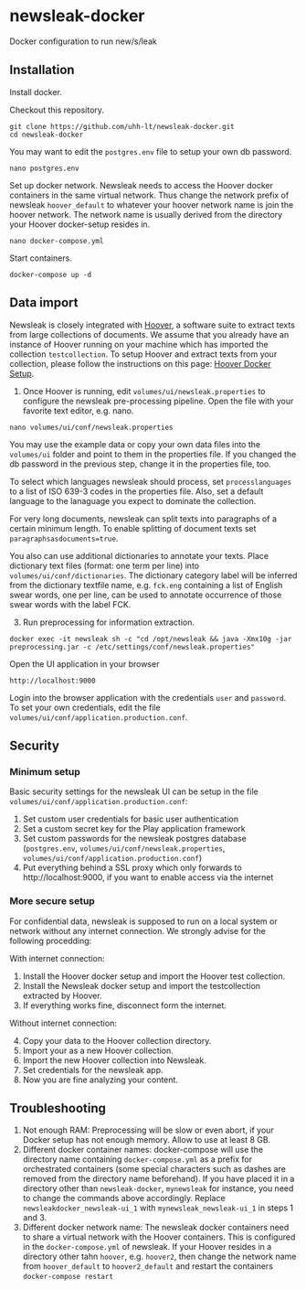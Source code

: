 # newsleak-docker

Docker configuration to run new/s/leak

## Installation

Install docker.

Checkout this repository.

```
git clone https://github.com/uhh-lt/newsleak-docker.git
cd newsleak-docker
``` 

You may want to edit the `postgres.env` file to setup your own db password.

```
nano postgres.env
```

Set up docker network. Newsleak needs to access the Hoover docker containers in the same virtual network. Thus change the network prefix of newsleak `hoover_default` to whatever your hoover network name is join the hoover network. The network name is usually derived from the directory your Hoover docker-setup resides in.

```
nano docker-compose.yml
```

Start containers.

```
docker-compose up -d
```

## Data import

Newsleak is closely integrated with [Hoover](https://hoover.github.io), a software suite to extract texts from large collections of documents. We assume that you already have an instance of Hoover running on your machine which has imported the collection `testcollection`. To setup Hoover and extract texts from your collection, please follow the instructions on this page: [Hoover Docker Setup](https://hoover.readthedocs.io/en/latest/installation/).

1. Once Hoover is running, edit `volumes/ui/newsleak.properties` to configure the newsleak pre-processing pipeline. Open the file with your favorite text editor, e.g. nano.

```
nano volumes/ui/conf/newsleak.properties
```

You may use the example data or copy your own data files into the `volumes/ui` folder and point to them in the properties file. If you changed the db password in the previous step, change it in the properties file, too.

To select which languages newsleak should process, set `processlanguages` to a list of ISO 639-3 codes in the properties file. Also, set a default language to the lanaguage you expect to dominate the collection.

For very long documents, newsleak can split texts into paragraphs of a certain minimum length. To enable splitting of document texts set `paragraphsasdocuments=true`.

You also can use additional dictionaries to annotate your texts. Place dictionary text files (format: one term per line) into `volumes/ui/conf/dictionaries`. The dictionary category label will be inferred from the dictionary textfile name, e.g. `fck.eng` containing a list of English swear words, one per line, can be used to annotate occurrence of those swear words with the label FCK.

3. Run preprocessing for information extraction.

```
docker exec -it newsleak sh -c "cd /opt/newsleak && java -Xmx10g -jar preprocessing.jar -c /etc/settings/conf/newsleak.properties"
```

Open the UI application in your browser

```
http://localhost:9000
```

Login into the browser application with the credentials `user` and `password`. To set your own credentials, edit the file `volumes/ui/conf/application.production.conf`.

## Security

### Minimum setup

Basic security settings for the newsleak UI can be setup in the file `volumes/ui/conf/application.production.conf`:

1. Set custom user credentials for basic user authentication
2. Set a custom secret key for the Play application framework
3. Set custom passwords for the newsleak postgres database (`postgres.env`, `volumes/ui/conf/newsleak.properties`, `volumes/ui/conf/application.production.conf`)
4. Put everything behind a SSL proxy which only forwards to http://localhost:9000, if you want to enable access via the internet 

### More secure setup

For confidential data, newsleak is supposed to run on a local system or network without any internet connection. We strongly advise for the following procedding:

With internet connection:

1. Install the Hoover docker setup  and import the Hoover test collection.
2. Install the Newsleak docker setup and import the testcollection extracted by Hoover.
3. If everything works fine, disconnect form the internet.

Without internet connection:

4. Copy your data to the Hoover collection directory.
5. Import your as a new Hoover collection.
6. Import the new Hoover collection into Newsleak.
7. Set credentials for the newsleak app.
8. Now you are fine analyzing your content.


## Troubleshooting

1. Not enough RAM: Preprocessing will be slow or even abort, if your Docker setup has not enough memory. Allow to use at least 8 GB.
2. Different docker container names: docker-compose will use the directory name containing `docker-compose.yml` as a prefix for orchestrated containers (some special characters such as dashes are removed from the directory name beforehand). If you have placed it in a directory other than `newsleak-docker`, `mynewsleak` for instance, you need to change the commands above accordingly. Replace `newsleakdocker_newsleak-ui_1` with `mynewsleak_newsleak-ui_1` in steps 1 and 3.
3. Different docker network name: The newsleak docker containers need to share a virtual network with the Hoover containers. This is configured in the `docker-compose.yml` of newsleak. If your Hoover resides in a directory other tahn `hoover`, e.g. `hoover2`, then change the network name from `hoover_default` to `hoover2_default` and restart the containers `docker-compose restart`
